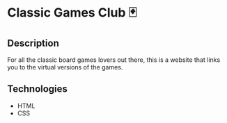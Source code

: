 # Classic Games Club 🃏

## Description 
For all the classic board games lovers out there, this is a website that links you to the virtual versions of the games.

## Technologies

+ HTML 
+ CSS